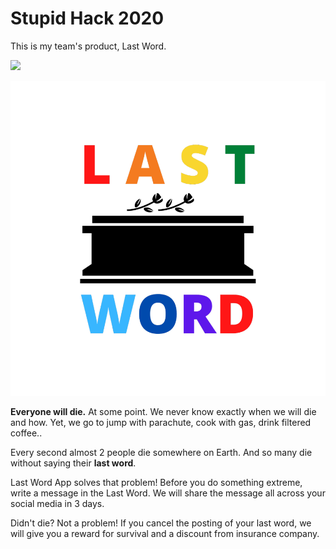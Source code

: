# Stupid Hack 2020

This is my team's product, Last Word.

![](https://i.imgur.com/GTmVb2e.png)

![](img/lastword2.png)

**Everyone will die.** At some point.
We never know exactly when we will die and how. 
Yet, we go to jump with parachute, cook with gas, drink filtered coffee..

Every second almost 2 people die somewhere on Earth.
And so many die without saying their **last word**. 

Last Word App solves that problem! 
Before you do something extreme, write a message in the Last Word.
We will share the message all across your social media in 3 days.

Didn't die? Not a problem! 
If you cancel the posting of your last word, we will give you a reward for survival and a discount from insurance company.

